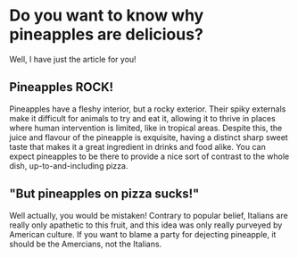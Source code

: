 # Do you want to know why pineapples are delicious?
Well, I have just the article for you!
## Pineapples ROCK!
Pineapples have a fleshy interior, but a rocky exterior. Their spiky externals make it difficult for animals to try and eat it, allowing it to thrive in places where human intervention is limited, like in tropical areas. Despite this, the juice and flavour of the pineapple is exquisite, having a distinct sharp sweet taste that makes it a great ingredient in drinks and food alike. You can expect pineapples to be there to provide a nice sort of contrast to the whole dish, up-to-and-including pizza.
## "But pineapples on pizza sucks!"
Well actually, you would be mistaken! Contrary to popular belief, Italians are really only apathetic to this fruit, and this idea was only really purveyed by American culture. If you want to blame a party for dejecting pineapple, it should be the Amercians, not the Italians.
